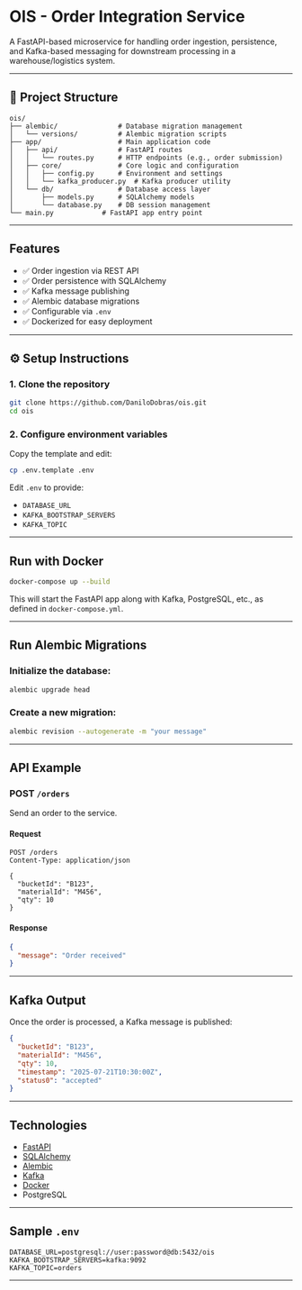 # OIS - Order Integration Service

A FastAPI-based microservice for handling order ingestion, persistence, and Kafka-based messaging for downstream processing in a warehouse/logistics system.

---

## 📁 Project Structure

```
ois/
├── alembic/               # Database migration management
│   └── versions/          # Alembic migration scripts
├── app/                   # Main application code
│   ├── api/               # FastAPI routes
│   │   └── routes.py      # HTTP endpoints (e.g., order submission)
│   ├── core/              # Core logic and configuration
│   │   ├── config.py      # Environment and settings
│   │   └── kafka_producer.py  # Kafka producer utility
│   └── db/                # Database access layer
│       ├── models.py      # SQLAlchemy models
│       └── database.py    # DB session management
└── main.py            # FastAPI app entry point
```

---

## Features

* ✅ Order ingestion via REST API
* ✅ Order persistence with SQLAlchemy
* ✅ Kafka message publishing
* ✅ Alembic database migrations
* ✅ Configurable via `.env`
* ✅ Dockerized for easy deployment

---

## ⚙️ Setup Instructions

### 1. Clone the repository

```bash
git clone https://github.com/DaniloDobras/ois.git
cd ois
```

### 2. Configure environment variables

Copy the template and edit:

```bash
cp .env.template .env
```

Edit `.env` to provide:

* `DATABASE_URL`
* `KAFKA_BOOTSTRAP_SERVERS`
* `KAFKA_TOPIC`

---

## Run with Docker

```bash
docker-compose up --build
```

This will start the FastAPI app along with Kafka, PostgreSQL, etc., as defined in `docker-compose.yml`.

---

## Run Alembic Migrations

### Initialize the database:

```bash
alembic upgrade head
```

### Create a new migration:

```bash
alembic revision --autogenerate -m "your message"
```

---

## API Example

### POST `/orders`

Send an order to the service.

#### Request

```http
POST /orders
Content-Type: application/json

{
  "bucketId": "B123",
  "materialId": "M456",
  "qty": 10
}
```

#### Response

```json
{
  "message": "Order received"
}
```

---

## Kafka Output

Once the order is processed, a Kafka message is published:

```json
{
  "bucketId": "B123",
  "materialId": "M456",
  "qty": 10,
  "timestamp": "2025-07-21T10:30:00Z",
  "status0": "accepted"
}
```

---

##  Technologies

* [FastAPI](https://fastapi.tiangolo.com/)
* [SQLAlchemy](https://www.sqlalchemy.org/)
* [Alembic](https://alembic.sqlalchemy.org/)
* [Kafka](https://kafka.apache.org/)
* [Docker](https://www.docker.com/)
* PostgreSQL

---

## Sample `.env`

```env
DATABASE_URL=postgresql://user:password@db:5432/ois
KAFKA_BOOTSTRAP_SERVERS=kafka:9092
KAFKA_TOPIC=orders
```

---
